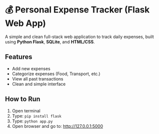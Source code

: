 # 💰 Personal Expense Tracker (Flask Web App)

A simple and clean full-stack web application to track daily expenses, built using **Python Flask**, **SQLite**, and **HTML/CSS**.

## Features
- Add new expenses
- Categorize expenses (Food, Transport, etc.)
- View all past transactions
- Clean and simple interface

## How to Run
1. Open terminal
2. Type: `pip install flask`
3. Type: `python app.py`
4. Open browser and go to: http://127.0.0.1:5000
